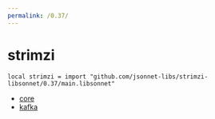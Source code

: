 ```yaml
---
permalink: /0.37/
---
```


# strimzi

```jsonnet
local strimzi = import "github.com/jsonnet-libs/strimzi-libsonnet/0.37/main.libsonnet"
```



* [core](core/index.md)
* [kafka](kafka/index.md)